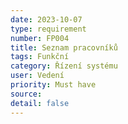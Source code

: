 ```yaml
---
date: 2023-10-07
type: requirement
number: FP004 
title: Seznam pracovníků
tags: Funkční
category: Řízení systému
user: Vedení
priority: Must have
source: 
detail: false
---
```


